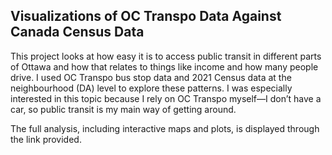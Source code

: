 ## Visualizations of OC Transpo Data Against Canada Census Data

This project looks at how easy it is to access public transit in different parts of Ottawa and how that relates to things like income and how many people drive. I used OC Transpo bus stop data and 2021 Census data at the neighbourhood (DA) level to explore these patterns. I was especially interested in this topic because I rely on OC Transpo myself—I don’t have a car, so public transit is my main way of getting around.

The full analysis, including interactive maps and plots, is displayed through the link provided.

